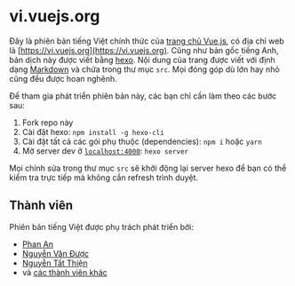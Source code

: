 # vi.vuejs.org

Đây là phiên bản tiếng Việt chính thức của [trang chủ Vue.js](https://vuejs.org), có địa chỉ web là [https://vi.vuejs.org](https://vi.vuejs.org). Cũng như bản gốc tiếng Anh, bản dịch này được viết bằng [hexo](http://hexo.io/). Nội dung của trang được viết với định dạng [Markdown](https://guides.github.com/features/mastering-markdown/) và chứa trong thư mục `src`. Mọi đóng góp dù lớn hay nhỏ cũng đều được hoan nghênh.

Để tham gia phát triển phiên bản này, các bạn chỉ cần làm theo các bước sau:

1. Fork repo này
1. Cài đặt hexo: `npm install -g hexo-cli`
1. Cài đặt tất cả các gói phụ thuộc (dependencies): `npm i` hoặc `yarn`
1. Mở server dev ở [`localhost:4000`](http://localhost:4000): `hexo server`

Mọi chỉnh sửa trong thư mục `src` sẽ khởi động lại server hexo để bạn có thể kiểm tra trực tiếp mà không cần refresh trình duyệt.

## Thành viên

Phiên bản tiếng Việt được phụ trách phát triển bởi:

* [Phan An](https://github.com/phanan)
* [Nguyễn Văn Được](https://github.com/nguyenvanduocit)
* [Nguyễn Tất Thiện](https://github.com/tatthien)
* và [các thành viên khác](https://github.com/vuejs-vn/vuejs.org/graphs/contributors?from=2017-09-03)
